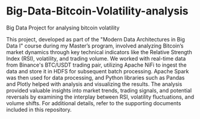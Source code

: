 # Big-Data-Bitcoin-Volatility-analysis
Big Data Project for analysing bitcoin volatility  

This project, developed as part of the "Modern Data Architectures in Big Data I" course during my Master’s program, involved analyzing Bitcoin’s market dynamics through key technical indicators like the Relative Strength Index (RSI), volatility, and trading volume. We worked with real-time data from Binance's BTC/USDT trading pair, utilizing Apache NiFi to ingest the data and store it in HDFS for subsequent batch processing. Apache Spark was then used for data processing, and Python libraries such as Pandas and Plotly helped with analysis and visualizing the results. The analysis provided valuable insights into market trends, trading signals, and potential reversals by examining the interplay between RSI, volatility fluctuations, and volume shifts. For additional details, refer to the supporting documents included in this repository.
